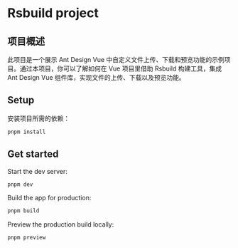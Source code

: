 # Rsbuild project

## 项目概述
此项目是一个展示 Ant Design Vue 中自定义文件上传、下载和预览功能的示例项目。通过本项目，你可以了解如何在 Vue 项目里借助 Rsbuild 构建工具，集成 Ant Design Vue 组件库，实现文件的上传、下载以及预览功能。

## Setup
安装项目所需的依赖：

```bash
pnpm install
```

## Get started

Start the dev server:

```bash
pnpm dev
```

Build the app for production:

```bash
pnpm build
```

Preview the production build locally:

```bash
pnpm preview
```
